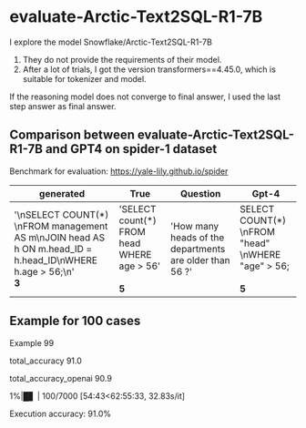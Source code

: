 # evaluate-Arctic-Text2SQL-R1-7B


I explore the model Snowflake/Arctic-Text2SQL-R1-7B

1. They do not provide the requirements of their model.
2. After a lot of trials, I got the version transformers==4.45.0, which is suitable for tokenizer and model.

If the reasoning model does not converge to final answer, I used the last step answer as final answer. 

## Comparison between evaluate-Arctic-Text2SQL-R1-7B and GPT4 on spider-1 dataset
Benchmark for evaluation:  https://yale-lily.github.io/spider

| generated | True | Question | Gpt-4 |
| --- | --- | --- | --- |
| '\\nSELECT COUNT(\*) \\nFROM management AS m\\nJOIN head AS h ON m.head_ID = h.head_ID\\nWHERE h.age > 56;\\n'  <br>**3** | 'SELECT count(\*) FROM head WHERE age > 56'<br><br>**5** | 'How many heads of the departments are older than 56 ?' | SELECT COUNT(\*) \\nFROM "head" \\nWHERE "age" > 56;<br><br>**5** |

## Example for 100 cases

Example 99

total_accuracy 91.0

total_accuracy_openai 90.9

1%|█▋ | 100/7000 \[54:43<62:55:33, 32.83s/it\]

Execution accuracy: 91.0%
